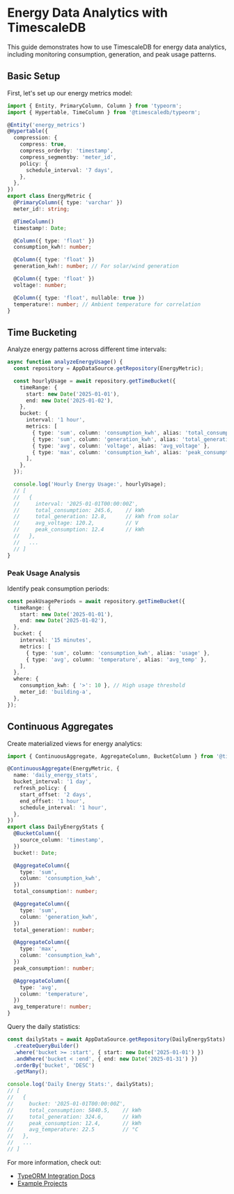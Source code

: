 # Energy Data Analytics with TimescaleDB

This guide demonstrates how to use TimescaleDB for energy data analytics, including monitoring consumption, generation, and peak usage patterns.

## Basic Setup

First, let's set up our energy metrics model:

```typescript
import { Entity, PrimaryColumn, Column } from 'typeorm';
import { Hypertable, TimeColumn } from '@timescaledb/typeorm';

@Entity('energy_metrics')
@Hypertable({
  compression: {
    compress: true,
    compress_orderby: 'timestamp',
    compress_segmentby: 'meter_id',
    policy: {
      schedule_interval: '7 days',
    },
  },
})
export class EnergyMetric {
  @PrimaryColumn({ type: 'varchar' })
  meter_id!: string;

  @TimeColumn()
  timestamp!: Date;

  @Column({ type: 'float' })
  consumption_kwh!: number;

  @Column({ type: 'float' })
  generation_kwh!: number; // For solar/wind generation

  @Column({ type: 'float' })
  voltage!: number;

  @Column({ type: 'float', nullable: true })
  temperature!: number; // Ambient temperature for correlation
}
```

## Time Bucketing

Analyze energy patterns across different time intervals:

```typescript
async function analyzeEnergyUsage() {
  const repository = AppDataSource.getRepository(EnergyMetric);

  const hourlyUsage = await repository.getTimeBucket({
    timeRange: {
      start: new Date('2025-01-01'),
      end: new Date('2025-01-02'),
    },
    bucket: {
      interval: '1 hour',
      metrics: [
        { type: 'sum', column: 'consumption_kwh', alias: 'total_consumption' },
        { type: 'sum', column: 'generation_kwh', alias: 'total_generation' },
        { type: 'avg', column: 'voltage', alias: 'avg_voltage' },
        { type: 'max', column: 'consumption_kwh', alias: 'peak_consumption' },
      ],
    },
  });

  console.log('Hourly Energy Usage:', hourlyUsage);
  // [
  //   {
  //     interval: '2025-01-01T00:00:00Z',
  //     total_consumption: 245.6,    // kWh
  //     total_generation: 12.8,      // kWh from solar
  //     avg_voltage: 120.2,          // V
  //     peak_consumption: 12.4       // kWh
  //   },
  //   ...
  // ]
}
```

### Peak Usage Analysis

Identify peak consumption periods:

```typescript
const peakUsagePeriods = await repository.getTimeBucket({
  timeRange: {
    start: new Date('2025-01-01'),
    end: new Date('2025-01-02'),
  },
  bucket: {
    interval: '15 minutes',
    metrics: [
      { type: 'sum', column: 'consumption_kwh', alias: 'usage' },
      { type: 'avg', column: 'temperature', alias: 'avg_temp' },
    ],
  },
  where: {
    consumption_kwh: { '>': 10 }, // High usage threshold
    meter_id: 'building-a',
  },
});
```

## Continuous Aggregates

Create materialized views for energy analytics:

```typescript
import { ContinuousAggregate, AggregateColumn, BucketColumn } from '@timescaledb/typeorm';

@ContinuousAggregate(EnergyMetric, {
  name: 'daily_energy_stats',
  bucket_interval: '1 day',
  refresh_policy: {
    start_offset: '2 days',
    end_offset: '1 hour',
    schedule_interval: '1 hour',
  },
})
export class DailyEnergyStats {
  @BucketColumn({
    source_column: 'timestamp',
  })
  bucket!: Date;

  @AggregateColumn({
    type: 'sum',
    column: 'consumption_kwh',
  })
  total_consumption!: number;

  @AggregateColumn({
    type: 'sum',
    column: 'generation_kwh',
  })
  total_generation!: number;

  @AggregateColumn({
    type: 'max',
    column: 'consumption_kwh',
  })
  peak_consumption!: number;

  @AggregateColumn({
    type: 'avg',
    column: 'temperature',
  })
  avg_temperature!: number;
}
```

Query the daily statistics:

```typescript
const dailyStats = await AppDataSource.getRepository(DailyEnergyStats)
  .createQueryBuilder()
  .where('bucket >= :start', { start: new Date('2025-01-01') })
  .andWhere('bucket < :end', { end: new Date('2025-01-31') })
  .orderBy('bucket', 'DESC')
  .getMany();

console.log('Daily Energy Stats:', dailyStats);
// [
//   {
//     bucket: '2025-01-01T00:00:00Z',
//     total_consumption: 5840.5,    // kWh
//     total_generation: 324.6,      // kWh
//     peak_consumption: 12.4,       // kWh
//     avg_temperature: 22.5         // °C
//   },
//   ...
// ]
```

For more information, check out:

- [TypeORM Integration Docs](https://github.com/timescale/timescaledb-ts/tree/main/packages/typeorm)
- [Example Projects](https://github.com/timescale/timescaledb-ts/tree/main/examples)

